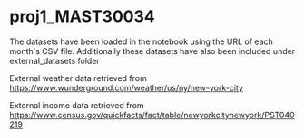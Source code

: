 # proj1_MAST30034

The datasets have been loaded in the notebook using the URL of each month's CSV file. Additionally these datasets have also been included under external_datasets folder

External weather data retrieved from 
https://www.wunderground.com/weather/us/ny/new-york-city

External income data retrieved from 
https://www.census.gov/quickfacts/fact/table/newyorkcitynewyork/PST040219

